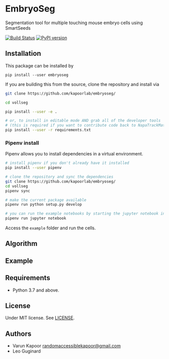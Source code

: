 # EmbryoSeg
Segmentation tool for multiple touching mouse embryo cells using SmartSeeds



[![Build Status](https://travis-ci.com/kapoorlab/napatrackmater.svg?branch=master)](https://travis-ci.com/github/kapoorlab/embryoseg)
[![PyPI version](https://img.shields.io/pypi/v/napatrackmater.svg?maxAge=2591000)](https://pypi.org/project/embryoseg/)

## Installation
This package can be installed by 


`pip install --user embryoseg`

If you are building this from the source, clone the repository and install via

```bash
git clone https://github.com/kapoorlab/embryoseg/

cd vollseg

pip install --user -e .

# or, to install in editable mode AND grab all of the developer tools
# (this is required if you want to contribute code back to NapaTrackMater)
pip install --user -r requirements.txt
```


### Pipenv install

Pipenv allows you to install dependencies in a virtual environment.

```bash
# install pipenv if you don't already have it installed
pip install --user pipenv

# clone the repository and sync the dependencies
git clone https://github.com/kapoorlab/embryoseg/
cd vollseg
pipenv sync

# make the current package available
pipenv run python setup.py develop

# you can run the example notebooks by starting the jupyter notebook inside the virtual env
pipenv run jupyter notebook
```

Access the `example` folder and run the cells.

## Algorithm

## Example


## Requirements

- Python 3.7 and above.


## License

Under MIT license. See [LICENSE](LICENSE).

## Authors

- Varun Kapoor <randomaccessiblekapoor@gmail.com>
- Leo Guginard
